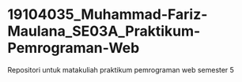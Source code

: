# 19104035_Muhammad-Fariz-Maulana_SE03A_Praktikum-Pemrograman-Web
Repositori untuk matakuliah praktikum pemrograman web semester 5

